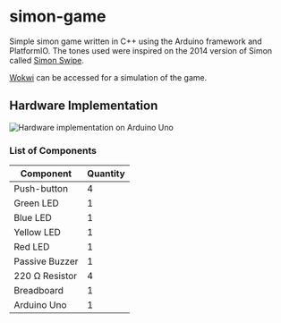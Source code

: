 # simon-game
Simple simon game written in C++ using the Arduino framework and PlatformIO. The tones used were inspired on the 2014 version of Simon called [Simon Swipe](https://en.wikipedia.org/wiki/Simon_(game)#Gameplay).

[Wokwi](https://wokwi.com/projects/352345922306355201) can be accessed for a simulation of the game.

## Hardware Implementation
![Hardware implementation on Arduino Uno](imgs/simon-game-arduino.png "Hardware implementation on Arduino Uno")

### List of Components
| Component      | Quantity    |
| -----------    | ----------- |
| Push-button    | 4           |
| Green LED      | 1           |
| Blue LED       | 1           |
| Yellow LED     | 1           |
| Red LED        | 1           |
| Passive Buzzer | 1           |
| 220 Ω Resistor | 4           |
| Breadboard     | 1           |
| Arduino Uno    | 1           | 

